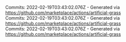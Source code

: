 Commits: 2022-02-19T03:43:02.076Z - Generated via https://github.com/marketplace/actions/artificial-grass
<br>
Commits: 2022-02-19T03:43:02.076Z - Generated via https://github.com/marketplace/actions/artificial-grass
<br>
Commits: 2022-02-19T03:43:02.076Z - Generated via https://github.com/marketplace/actions/artificial-grass
<br>
